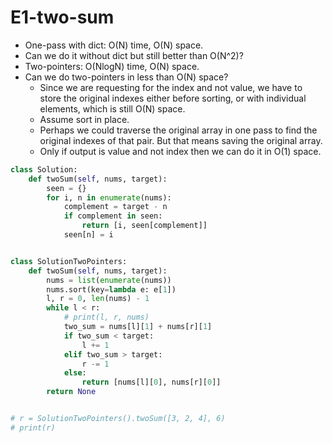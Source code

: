 # E1-two-sum

* One-pass with dict: O\(N\) time, O\(N\) space. 
* Can we do it without dict but still better than O\(N^2\)?
* Two-pointers: O\(NlogN\) time, O\(N\) space.
* Can we do two-pointers in less than O\(N\) space? 
  * Since we are requesting for the index and not value, we have to store the original indexes either before sorting, or with individual elements, which is still O\(N\) space. 
  * Assume sort in place. 
  * Perhaps we could traverse the original array in one pass to find the original indexes of that pair. But that means saving the original array.
  * Only if output is value and not index then we can do it in O\(1\) space. 

```python
class Solution:
    def twoSum(self, nums, target):
        seen = {}
        for i, n in enumerate(nums):
            complement = target - n
            if complement in seen:
                return [i, seen[complement]]
            seen[n] = i


class SolutionTwoPointers:
    def twoSum(self, nums, target):
        nums = list(enumerate(nums))
        nums.sort(key=lambda e: e[1])
        l, r = 0, len(nums) - 1
        while l < r:
            # print(l, r, nums)
            two_sum = nums[l][1] + nums[r][1]
            if two_sum < target:
                l += 1
            elif two_sum > target:
                r -= 1
            else:
                return [nums[l][0], nums[r][0]]
        return None


# r = SolutionTwoPointers().twoSum([3, 2, 4], 6)
# print(r)

```



